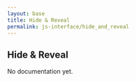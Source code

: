 ```yaml
---
layout: base
title: Hide & Reveal
permalink: js-interface/hide_and_reveal
---
```


## Hide & Reveal

<p class="hint hint--error">No documentation yet.</p>